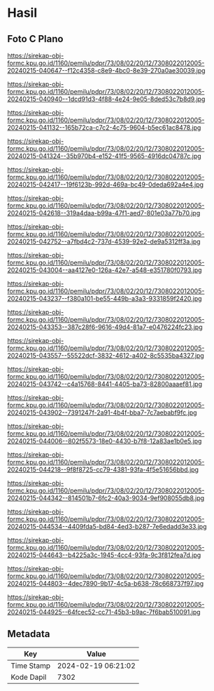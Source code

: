 # Hasil

## Foto C Plano

https://sirekap-obj-formc.kpu.go.id/1160/pemilu/pdpr/73/08/02/20/12/7308022012005-20240215-040647--f12c4358-c8e9-4bc0-8e39-270a0ae30039.jpg

https://sirekap-obj-formc.kpu.go.id/1160/pemilu/pdpr/73/08/02/20/12/7308022012005-20240215-040940--1dcd91d3-4f88-4e24-9e05-8ded53c7b8d9.jpg

https://sirekap-obj-formc.kpu.go.id/1160/pemilu/pdpr/73/08/02/20/12/7308022012005-20240215-041132--165b72ca-c7c2-4c75-9604-b5ec61ac8478.jpg

https://sirekap-obj-formc.kpu.go.id/1160/pemilu/pdpr/73/08/02/20/12/7308022012005-20240215-041324--35b970b4-e152-41f5-9565-4916dc04787c.jpg

https://sirekap-obj-formc.kpu.go.id/1160/pemilu/pdpr/73/08/02/20/12/7308022012005-20240215-042417--19f6123b-992d-469a-bc49-0deda692a4e4.jpg

https://sirekap-obj-formc.kpu.go.id/1160/pemilu/pdpr/73/08/02/20/12/7308022012005-20240215-042618--319a4daa-b99a-47f1-aed7-801e03a77b70.jpg

https://sirekap-obj-formc.kpu.go.id/1160/pemilu/pdpr/73/08/02/20/12/7308022012005-20240215-042752--a7fbd4c2-737d-4539-92e2-de9a5312ff3a.jpg

https://sirekap-obj-formc.kpu.go.id/1160/pemilu/pdpr/73/08/02/20/12/7308022012005-20240215-043004--aa4127e0-126a-42e7-a548-e351780f0793.jpg

https://sirekap-obj-formc.kpu.go.id/1160/pemilu/pdpr/73/08/02/20/12/7308022012005-20240215-043237--f380a101-be55-449b-a3a3-9331859f2420.jpg

https://sirekap-obj-formc.kpu.go.id/1160/pemilu/pdpr/73/08/02/20/12/7308022012005-20240215-043353--387c28f6-9616-49d4-81a7-e0476224fc23.jpg

https://sirekap-obj-formc.kpu.go.id/1160/pemilu/pdpr/73/08/02/20/12/7308022012005-20240215-043557--55522dcf-3832-4612-a402-8c5535ba4327.jpg

https://sirekap-obj-formc.kpu.go.id/1160/pemilu/pdpr/73/08/02/20/12/7308022012005-20240215-043742--c4a15768-8441-4405-ba73-82800aaaef81.jpg

https://sirekap-obj-formc.kpu.go.id/1160/pemilu/pdpr/73/08/02/20/12/7308022012005-20240215-043902--7391247f-2a91-4b4f-bba7-7c7aebabf9fc.jpg

https://sirekap-obj-formc.kpu.go.id/1160/pemilu/pdpr/73/08/02/20/12/7308022012005-20240215-044006--802f5573-18e0-4430-b7f8-12a83ae1b0e5.jpg

https://sirekap-obj-formc.kpu.go.id/1160/pemilu/pdpr/73/08/02/20/12/7308022012005-20240215-044218--9f8f8725-cc79-4381-93fa-4f5e51656bbd.jpg

https://sirekap-obj-formc.kpu.go.id/1160/pemilu/pdpr/73/08/02/20/12/7308022012005-20240215-044342--814501b7-6fc2-40a3-9034-9ef908055db8.jpg

https://sirekap-obj-formc.kpu.go.id/1160/pemilu/pdpr/73/08/02/20/12/7308022012005-20240215-044534--4409fda5-bd84-4ed3-b287-7e6edadd3e33.jpg

https://sirekap-obj-formc.kpu.go.id/1160/pemilu/pdpr/73/08/02/20/12/7308022012005-20240215-044643--b4225a3c-1945-4cc4-93fa-9c3f812fea7d.jpg

https://sirekap-obj-formc.kpu.go.id/1160/pemilu/pdpr/73/08/02/20/12/7308022012005-20240215-044803--4dec7890-9b17-4c5a-b638-78c668737f97.jpg

https://sirekap-obj-formc.kpu.go.id/1160/pemilu/pdpr/73/08/02/20/12/7308022012005-20240215-044925--64fcec52-cc71-45b3-b9ac-7f6bab510091.jpg


## Metadata

| Key        | Value               |
| ---------- | ------------------- |
| Time Stamp | 2024-02-19 06:21:02 |
| Kode Dapil | 7302                |



